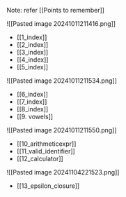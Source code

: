 Note: refer [[Points to remember]]

![[Pasted image 20241011211416.png]]
- [[1_index]]
- [[2_index]]
- [[3_index]]
- [[4_index]]
- [[5_index]]


![[Pasted image 20241011211534.png]]
- [[6_index]]
- [[7_index]]
- [[8_index]]
- [[9. vowels]]

![[Pasted image 20241011211550.png]]
- [[10_arithmeticexpr]]
- [[11_valid_identifier]]
- [[12_calculator]]

![[Pasted image 20241104221523.png]]
- [[13_epsilon_closure]]